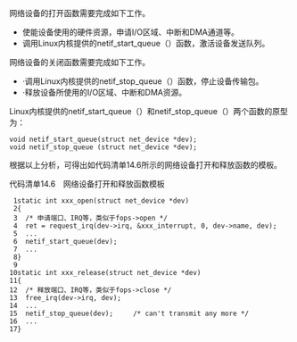 网络设备的打开函数需要完成如下工作。

- 使能设备使用的硬件资源，申请I/O区域、中断和DMA通道等。
- 调用Linux内核提供的netif_start_queue（）函数，激活设备发送队列。

网络设备的关闭函数需要完成如下工作。

- ·调用Linux内核提供的netif_stop_queue（）函数，停止设备传输包。
- ·释放设备所使用的I/O区域、中断和DMA资源。

Linux内核提供的netif_start_queue（）和netif_stop_queue（）两个函数的原型为：

```
void netif_start_queue(struct net_device *dev);
void netif_stop_queue (struct net_device *dev);
```

根据以上分析，可得出如代码清单14.6所示的网络设备打开和释放函数的模板。

代码清单14.6　网络设备打开和释放函数模板

```
 1static int xxx_open(struct net_device *dev)
 2{
 3  /* 申请端口、IRQ等，类似于fops->open */
 4  ret = request_irq(dev->irq, &xxx_interrupt, 0, dev->name, dev);
 5  ...
 6  netif_start_queue(dev);
 7  ...
 8}
 9
10static int xxx_release(struct net_device *dev)
11{
12  /* 释放端口、IRQ等，类似于fops->close */
13  free_irq(dev->irq, dev);
14  ...
15  netif_stop_queue(dev);     /* can't transmit any more */
16  ...
17}
```

